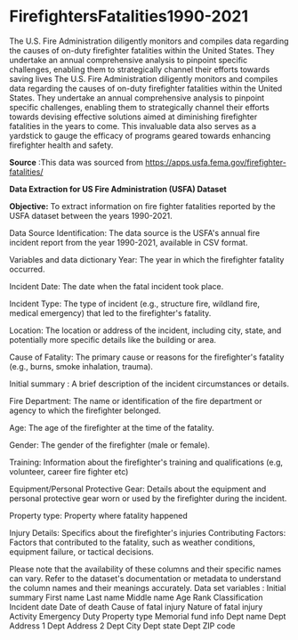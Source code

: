 # FirefightersFatalities1990-2021
  The U.S. Fire Administration diligently monitors and compiles data regarding the causes of on-duty firefighter fatalities within the United States. They undertake an annual comprehensive analysis to pinpoint specific challenges, enabling them to strategically channel their efforts towards saving lives
The U.S. Fire Administration diligently monitors and compiles data regarding the causes of on-duty firefighter fatalities within the United States. They undertake an annual comprehensive analysis to pinpoint specific challenges, enabling them to strategically channel their efforts towards devising effective solutions aimed at diminishing firefighter fatalities in the years to come. This invaluable data also serves as a yardstick to gauge the efficacy of programs geared towards enhancing firefighter health and safety.

**Source** :This data was sourced from https://apps.usfa.fema.gov/firefighter-fatalities/

**Data Extraction for US Fire Administration (USFA) Dataset**

**Objective:** To extract information on fire fighter fatalities  reported by the USFA dataset between the years 1990-2021.

Data Source Identification: The data source is the USFA's annual fire incident report from the year 1990-2021, available in CSV format.

Variables and data dictionary
Year: The year in which the firefighter fatality occurred.

Incident Date: The date when the fatal incident took place.

Incident Type: The type of incident (e.g., structure fire, wildland fire, medical emergency) that led to the firefighter's fatality.

Location: The location or address of the incident, including city, state, and potentially more specific details like the building or area.

Cause of Fatality: The primary cause or reasons for the firefighter's fatality (e.g., burns, smoke inhalation, trauma).

Initial summary : A brief description of the incident circumstances or details.

Fire Department: The name or identification of the fire department or agency to which the firefighter belonged.

Age: The age of the firefighter at the time of the fatality.

Gender: The gender of the firefighter (male or female).

Training: Information about the firefighter's training and qualifications (e.g, volunteer, career fire fighter etc)

Equipment/Personal Protective Gear: Details about the equipment and personal protective gear worn or used by the firefighter during the incident.

Property type: Property where fatality happened 

Injury Details: Specifics about the firefighter's injuries
Contributing Factors: Factors that contributed to the fatality, such as weather conditions, equipment failure, or tactical decisions.



Please note that the availability of these columns and their specific names can vary.  Refer to the dataset's documentation or metadata to understand the column names and their meanings accurately.
Data set variables :
Initial summary	First name	Last name	Middle name	Age	Rank	Classification	Incident date	Date of death	Cause of fatal injury	Nature of fatal injury	Activity	Emergency	Duty	Property type	Memorial fund info	Dept name	Dept Address 1	Dept Address 2	Dept City	Dept state	Dept ZIP code
